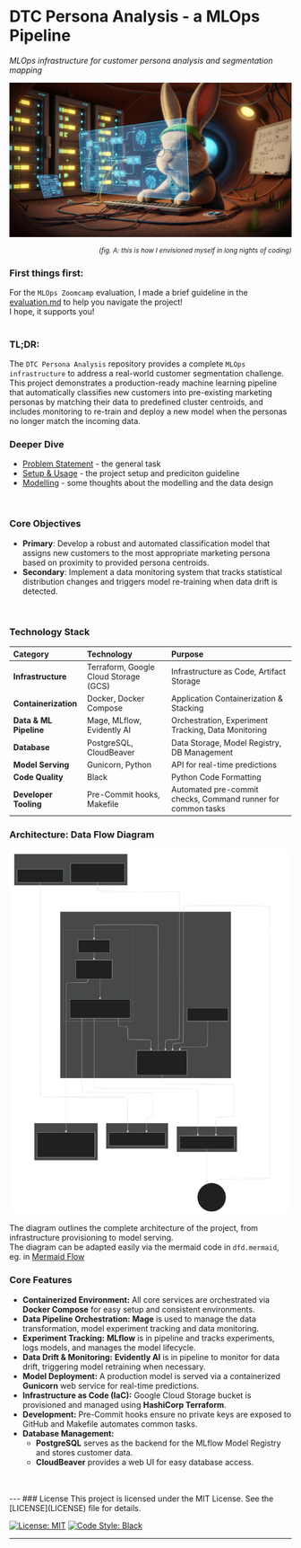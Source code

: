 # DTC Persona Analysis - a MLOps Pipeline
*MLOps infrastructure for customer persona analysis and segmentation mapping*

<!-- This project is a complete MLOps pipeline for creating customer personas for a Direct-to-Consumer (DTC) business. It uses a K-Means clustering model to segment customers based on their data. The entire environment is containerized with Docker Compose and uses modern MLOps tools for orchestration, experiment tracking, and data monitoring.-->

![Codehase](./images/bunny2.png)
<p align="right" style="font-size:smaller;">
  <i>(fig. A: this is how I envisioned myself in long nights of coding)</i>
</p>

### First things first:
For the `MLOps Zoomcamp` evaluation, I made a brief guideline in the [evaluation.md](./evaluation.md) to help you navigate the project!  
I hope, it supports you!
<br>
<br>

### **TL;DR:**  
The `DTC Persona Analysis` repository provides a complete `MLOps infrastructure` to address a real-world customer segmentation challenge. This project demonstrates a production-ready machine learning pipeline that automatically classifies new customers into pre-existing marketing personas by matching their data to predefined cluster centroids, and includes monitoring to re-train and deploy a new model when the personas no longer match the incoming data.
<br>  

### Deeper Dive
* [Problem Statement](problem_statement.md) - the general task   
* [Setup & Usage](setup.md) - the project setup and prediciton guideline  
* [Modelling](01_model/modelling_thoughts.md) - some thoughts about the modelling and the data design
<br>  


### Core Objectives
- **Primary**: Develop a robust and automated classification model that assigns new customers to the most appropriate marketing persona based on proximity to provided persona centroids.
- **Secondary**: Implement a data monitoring system that tracks statistical distribution changes and triggers model re-training when data drift is detected.
<br>  

### Technology Stack

| Category | Technology | Purpose |
| :--- | :--- | :--- |
| **Infrastructure** | Terraform, Google Cloud Storage (GCS) | Infrastructure as Code, Artifact Storage |
| **Containerization** | Docker, Docker Compose | Application Containerization & Stacking|
| **Data & ML Pipeline**| Mage, MLflow, Evidently AI | Orchestration, Experiment Tracking, Data Monitoring |
| **Database** | PostgreSQL, CloudBeaver | Data Storage, Model Registry, DB Management |
| **Model Serving** | Gunicorn, Python | API for real-time predictions |
| **Code Quality** | Black | Python Code Formatting |
| **Developer Tooling** | Pre-Commit hooks, Makefile | Automated pre-commit checks, Command runner for common tasks |  


### Architecture: Data Flow Diagram  
![Data Flow Diagram](./images/dfd.svg)

The diagram outlines the complete architecture of the project, from infrastructure provisioning to model serving.  
The diagram can be adapted easily via the mermaid code in `dfd.mermaid`, eg. in [Mermaid Flow](https://www.mermaidflow.app/editor)


### Core Features
*   **Containerized Environment:** All core services are orchestrated via **Docker Compose** for easy setup and consistent environments.
*   **Data Pipeline Orchestration:** **Mage** is used to manage the data transformation, model experiment tracking and data monitoring.
*   **Experiment Tracking:** **MLflow** is in pipeline and tracks experiments, logs models, and manages the model lifecycle.
*   **Data Drift & Monitoring:** **Evidently AI** is in pipeline to monitor for data drift, triggering model retraining when necessary.
*   **Model Deployment:** A production model is served via a containerized **Gunicorn** web service for real-time predictions.
*   **Infrastructure as Code (IaC):** Google Cloud Storage bucket is provisioned and managed using **HashiCorp Terraform**.
*   **Development:** Pre-Commit hooks ensure no private keys are exposed to GitHub and Makefile automates common tasks.  
*   **Database Management:**  
    - **PostgreSQL** serves as the backend for the MLflow Model Registry and stores customer data.  
    - **CloudBeaver** provides a web UI for easy database access.
<br>  
<br>  
---  
### License
This project is licensed under the MIT License. See the [LICENSE](LICENSE) file for details.

[![License: MIT](https://img.shields.io/badge/License-MIT-yellow.svg)](https://opensource.org/licenses/MIT)
[![Code Style: Black](https://img.shields.io/badge/code%20style-black-000000.svg)](https://github.com/psf/black)

---